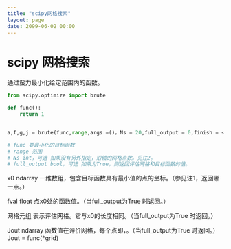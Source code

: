 ```yaml
---
title: "scipy网格搜索"
layout: page
date: 2099-06-02 00:00
---
```


# scipy 网格搜索

通过蛮力最小化给定范围内的函数。

```python
from scipy.optimize import brute

def func():
    return 1


a,f,g,j = brute(func,range,args =()，Ns = 20,full_output = 0,finish = <function fmin>,disp = False,workers = 1 )

# func 要最小化的目标函数
# range 范围
# Ns int，可选 如果没有另外指定，沿轴的网格点数。见注2。
# full_output bool，可选 如果为True，则返回评估网格和目标函数的值。
```


x0 ndarray
一维数组，包含目标函数具有最小值的点的坐标。（参见注1，返回哪一点。）

fval float
点x0处的函数值。（当full_output为True 时返回。）

网格元组
表示评估网格。它与x0的长度相同。（当full_output为True 时返回。）

Jout ndarray
函数值在评价网格，每个点即，。（当full_output为True 时返回。）Jout = func(*grid)